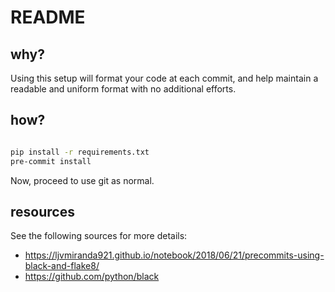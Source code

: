 # README

## why?

Using this setup will format your code at each commit, and help maintain a readable and uniform format with no additional efforts.

## how?

```bash

pip install -r requirements.txt
pre-commit install
```

Now, proceed to use git as normal.

## resources

See the following sources for more details:

* https://ljvmiranda921.github.io/notebook/2018/06/21/precommits-using-black-and-flake8/
* https://github.com/python/black
